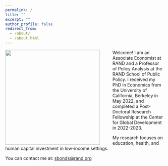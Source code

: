 ```yaml
---
permalink: /
title: ""
excerpt: ""
author_profile: false
redirect_from: 
  - /about/
  - /about.html
---
```


<img src="{{site.url}}/images/Bonds_Photo2.jpg" width="300" align="left" style="display: block; margin-right: 40px;" /> 

Welcome! I am an Associate Economist at RAND and a Professor of Policy Analysis at the RAND School of Public Policy. I received my PhD in Economics from the University of California, Berkeley in May 2022, and  completed a Post-Doctoral Research Fellowship at the Center for Global Development in 2022-2023. 

My research focuses on education, health, and human capital investment in low-income settings. 

You can contact me at: sbonds@rand.org
